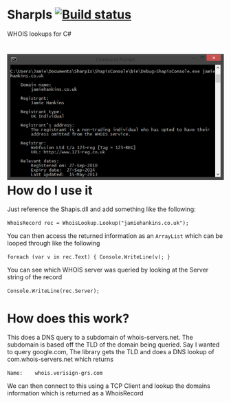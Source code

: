 SharpIs [![Build status](https://ci.appveyor.com/api/projects/status/7r5331v7jr0lyw03?svg=true)](https://ci.appveyor.com/project/JamieH/shapis)
=======

WHOIS lookups for C#

![Target](demo.png)
How do I use it
===============
Just reference the Shapis.dll and add something like the following:

`WhoisRecord rec = WhoisLookup.Lookup("jamiehankins.co.uk");`

You can then access the returned information as an `ArrayList` which can be looped through like the following

`foreach (var v in rec.Text)
{
  Console.WriteLine(v);
}`

You can see which WHOIS server was queried by looking at the Server string of the record

`Console.WriteLine(rec.Server);`

How does this work?
===================
This does a DNS query to a subdomain of whois-servers.net. The subdomain is based off the TLD of the domain being queried. Say I wanted to query google.com, The library gets the TLD and does a DNS lookup of com.whois-servers.net which returns 

`Name:    whois.verisign-grs.com`

We can then connect to this using a TCP Client and lookup the domains information which is returned as a WhoisRecord
